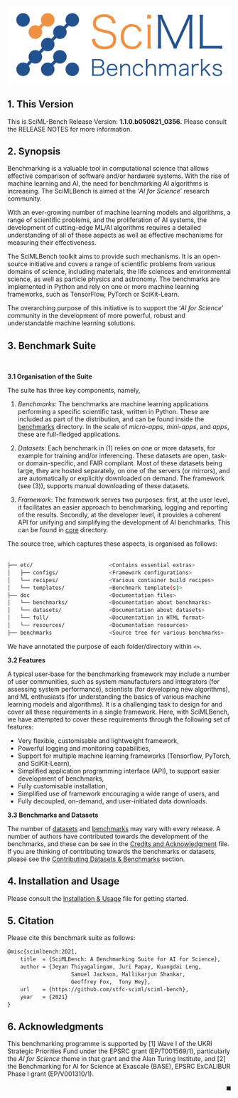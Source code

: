 ![logo](../resources/logo.png)

## 1. This Version

This is SciML-Bench Release Version: **1.1.0.b050821_0356.**
Please consult the RELEASE NOTES for more information. 
<br>

## 2. Synopsis

Benchmarking is a valuable tool in computational science that allows effective comparison of software and/or hardware systems.  With the rise of machine learning and AI, the need for benchmarking AI algorithms is  increasing. The SciMLBench is aimed at the ‘*AI for Science*’ research community.  

With an ever-growing number of machine learning models and algorithms, a range of scientific problems, and the proliferation of AI systems, the development of cutting-edge ML/AI algorithms requires a detailed understanding of all of these aspects as well as effective mechanisms for measuring their effectiveness.

The SciMLBench toolkit aims to provide such mechanisms. It is an open-source initiative and covers a range of scientific problems from various domains of science, including materials, the life sciences and environmental science, as well as particle physics and astronomy. The benchmarks are implemented in Python and rely on one or more machine learning frameworks, such as TensorFlow, PyTorch or SciKit-Learn.

The overarching purpose of this initiative is to support the ‘*AI for Science*’ community in the development of more powerful, robust and understandable machine learning solutions.


## 3. Benchmark Suite 
<br>

**3.1 Organisation of the Suite**

The suite has three key components, namely, 

1. *Benchmarks*: The benchmarks are machine learning applications performing a specific scientific task, written in Python. These are included as part of the distribution, and can be found inside the [benchmarks](../benchmarks) directory. In the scale of *micro-apps*, *mini-apps*, and *apps*, these are full-fledged applications. 

2. *Datasets*: Each benchmark in (1) relies on one or more datasets, for example for training and/or inferencing. These datasets are open, task- or domain-specific, and FAIR compliant. Most of these datasets being large, they are hosted separately,  on one of the servers (or mirrors), and are automatically or explicitly downloaded on demand. The framework (see (3)), supports manual downloading of these datasets. 

3. *Framework*:  The framework serves two purposes: first, at the user level, it facilitates an easier approach to benchmarking, logging and reporting of the results. Secondly, at the developer level, it provides a coherent API for unifying and simplifying the development of AI benchmarks. This can be found in [core](../core) directory. 

The source tree, which captures these aspects,  is organised as follows:

```bash

├── etc/                        <Contains essential extras>
│   ├── configs/                <Framework configurations>
│   └── recipes/                <Various container build recipes>
│   └── templates/              <Benchmark template(s)>
├── doc                         <Documentation files>
│   └── benchmarks/             <Documentation about benchmarks>
│   └── datasets/               <Documentation about datasets>
│   └── full/                   <Documentation in HTML format>
│   └── resources/              <Documentation resources>
├── benchmarks                  <Source tree for various benchmarks> 

```

We have annotated the purpose of each folder/directory within `<>`.  

**3.2 Features** 

A typical user-base for the benchmarking framework may include a number of user communities, such as system manufacturers and integrators (for assessing system performance), scientists (for developing new algorithms), and ML enthusiasts (for understanding the basics of various machine learning models and algorithms). It is a challenging task to design for and cover all these requirements in a single framework. Here, with SciMLBench, we have attempted to cover these requirements through the following set of features:

* Very flexible, customisable and lightweight framework,
* Powerful logging and monitoring capabilities, 
* Support for multiple machine learning frameworks (Tensorflow, PyTorch, and SciKit-Learn), 
* Simplified application programming interface (API), to support easier development of benchmarks, 
* Fully customisable installation, 
* Simplified use of framework encouraging a wide range of users, and
* Fully decoupled,  on-demand, and user-initiated data downloads. 



**3.3 Benchmarks and Datasets**

The number of [datasets](../datasets/summary.md) and [benchmarks](../benchmarks/summary.md) may vary with every release. A number of authors have contributed towards the development of the benchmarks,  and these can be see in the [Credits and Acknowledgment](../credits.md) file. If you are thinking of contributing towards the benchmarks or datasets, please see the [Contributing Datasets & Benchmarks](contributing.md) section.


## 4. Installation and Usage

Please consult the [Installation & Usage](usage.md) file for getting started. 



## 5. Citation 

Please cite this benchmark suite as follows:

```tex
@misc{scimlbench:2021,
    title  = {SciMLBench: A Benchmarking Suite for AI for Science},
    author = {Jeyan Thiyagalingam, Juri Papay, Kuangdai Leng, 
                    Samuel Jackson, Mallikarjun Shankar, 
                    Geoffrey Fox,  Tony Hey},
    url    = {https://github.com/stfc-sciml/sciml-bench},
    year   = {2021}
}
```


## 6. Acknowledgments

This benchmarking programme is supported by [1] Wave I of the UKRI Strategic Priorities Fund under the EPSRC grant (EP/T001569/1), particularly the *AI for Science* theme in that grant and the Alan Turing Institute, and [2] the Benchmarking for AI for Science at Exascale (BASE), EPSRC ExCALIBUR Phase I grant (EP/V001310/1). 

<div style="text-align: right">◼︎</div>

